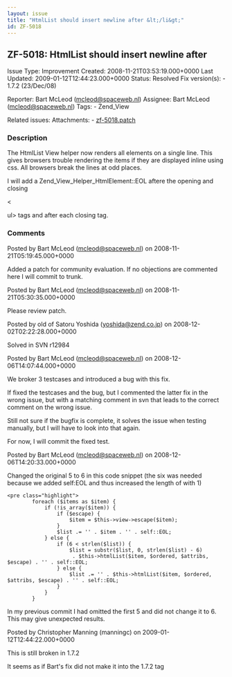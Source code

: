 ```yaml
---
layout: issue
title: "HtmlList should insert newline after &lt;/li&gt;"
id: ZF-5018
---
```


ZF-5018: HtmlList should insert newline after </li>
---------------------------------------------------

 Issue Type: Improvement Created: 2008-11-21T03:53:19.000+0000 Last Updated: 2009-01-12T12:44:23.000+0000 Status: Resolved Fix version(s): - 1.7.2 (23/Dec/08)
 
 Reporter:  Bart McLeod (mcleod@spaceweb.nl)  Assignee:  Bart McLeod (mcleod@spaceweb.nl)  Tags: - Zend\_View
 
 Related issues: 
 Attachments: - [zf-5018.patch](/issues/secure/attachment/11653/zf-5018.patch)
 
### Description

The HtmlList View helper now renders all elements on a single line. This gives browsers trouble rendering the items if they are displayed inline using css. All browsers break the lines at odd places.

I will add a Zend\_View\_Helper\_HtmlElement::EOL aftere the opening and closing

<

ul> tags and after each closing tag.

 

 

### Comments

Posted by Bart McLeod (mcleod@spaceweb.nl) on 2008-11-21T05:19:45.000+0000

Added a patch for community evaluation. If no objections are commented here I will commit to trunk.

 

 

Posted by Bart McLeod (mcleod@spaceweb.nl) on 2008-11-21T05:30:35.000+0000

Please review patch.

 

 

Posted by old of Satoru Yoshida (yoshida@zend.co.jp) on 2008-12-02T02:22:28.000+0000

Solved in SVN r12984

 

 

Posted by Bart McLeod (mcleod@spaceweb.nl) on 2008-12-06T14:07:44.000+0000

We broker 3 testcases and introduced a bug with this fix.

If fixed the testcases and the bug, but I commented the latter fix in the wrong issue, but with a matching comment in svn that leads to the correct comment on the wrong issue.

Still not sure if the bugfix is complete, it solves the issue when testing manually, but I will have to look into that again.

For now, I will commit the fixed test.

 

 

Posted by Bart McLeod (mcleod@spaceweb.nl) on 2008-12-06T14:20:33.000+0000

Changed the original 5 to 6 in this code snippet (the six was needed because we added self:EOL and thus increased the length of with 1)

 
    <pre class="highlight">
            foreach ($items as $item) {
                if (!is_array($item)) {
                    if ($escape) {
                        $item = $this->view->escape($item);
                    }
                    $list .= '' . $item . '' . self::EOL;
                } else {
                    if (6 < strlen($list)) {
                        $list = substr($list, 0, strlen($list) - 6)
                         . $this->htmlList($item, $ordered, $attribs, $escape) . '' . self::EOL;
                    } else {
                        $list .= '' . $this->htmlList($item, $ordered, $attribs, $escape) . '' . self::EOL;
                    }
                }
            }


In my previous commit I had omitted the first 5 and did not change it to 6. This may give unexpected results.

 

 

Posted by Christopher Manning (manningc) on 2009-01-12T12:44:22.000+0000

This is still broken in 1.7.2

It seems as if Bart's fix did not make it into the 1.7.2 tag

 

 